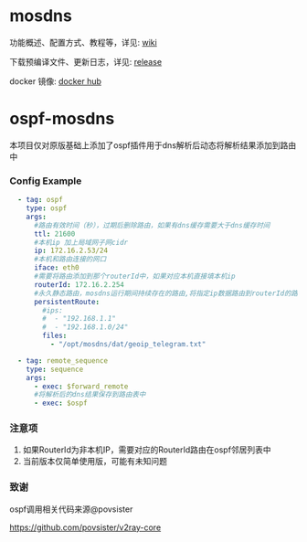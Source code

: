 # mosdns

功能概述、配置方式、教程等，详见: [wiki](https://irine-sistiana.gitbook.io/mosdns-wiki/)

下载预编译文件、更新日志，详见: [release](https://github.com/IrineSistiana/mosdns/releases)

docker 镜像: [docker hub](https://hub.docker.com/r/irinesistiana/mosdns)
# ospf-mosdns
本项目仅对原版基础上添加了ospf插件用于dns解析后动态将解析结果添加到路由中

### Config Example
``` yaml
  - tag: ospf
    type: ospf
    args:
      #路由有效时间（秒），过期后删除路由，如果有dns缓存需要大于dns缓存时间
      ttl: 21600
      #本机ip 加上局域网子网cidr
      ip: 172.16.2.53/24
      #本机和路由连接的网口
      iface: eth0
      #需要将路由添加到那个routerId中，如果对应本机直接填本机ip
      routerId: 172.16.2.254
      #永久静态路由，mosdns运行期间持续存在的路由,将指定ip数据路由到routerId的路由器中
      persistentRoute:
        #ips:
        #  - "192.168.1.1"
        #  - "192.168.1.0/24"
        files:
          - "/opt/mosdns/dat/geoip_telegram.txt"

  - tag: remote_sequence
    type: sequence
    args:
      - exec: $forward_remote
      #将解析后的dns结果保存到路由表中
      - exec: $ospf
```
### 注意项
1. 如果RouterId为非本机IP，需要对应的RouterId路由在ospf邻居列表中
2. 当前版本仅简单使用版，可能有未知问题





### 致谢
ospf调用相关代码来源@povsister


https://github.com/povsister/v2ray-core
